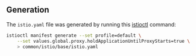 ## Generation
The `istio.yaml` file was generated by running this [istioctl](https://istio.io/docs/reference/commands/istioctl/) command: 

```bash
istioctl manifest generate --set profile=default \
    --set values.global.proxy.holdApplicationUntilProxyStarts=true \
    > common/istio/base/istio.yaml
```
